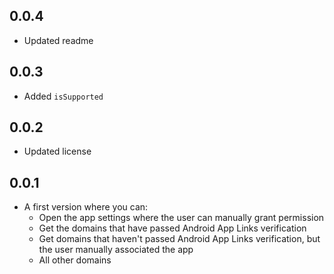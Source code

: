 ## 0.0.4

* Updated readme

## 0.0.3

* Added `isSupported`

## 0.0.2

* Updated license

## 0.0.1

* A first version where you can:
    * Open the app settings where the user can manually grant permission
    * Get the domains that have passed Android App Links verification
    * Get domains that haven't passed Android App Links verification, but the user manually
      associated the app
    * All other domains
    